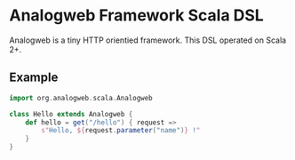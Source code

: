 Analogweb Framework Scala DSL
===============================================

Analogweb is a tiny HTTP orientied framework.
This DSL operated on Scala 2+.

## Example

```scala
import org.analogweb.scala.Analogweb

class Hello extends Analogweb {
    def hello = get("/hello") { request => 
        s"Hello, ${request.parameter("name")} !"
    }
}
```
